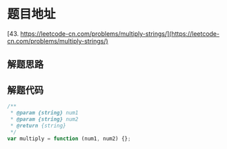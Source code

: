 # 题目地址

[43. https://leetcode-cn.com/problems/multiply-strings/](https://leetcode-cn.com/problems/multiply-strings/)

## 解题思路

## 解题代码

```js
/**
 * @param {string} num1
 * @param {string} num2
 * @return {string}
 */
var multiply = function (num1, num2) {};
```
